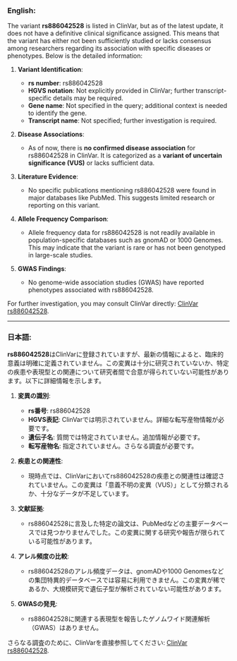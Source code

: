 ### English:
The variant **rs886042528** is listed in ClinVar, but as of the latest update, it does not have a definitive clinical significance assigned. This means that the variant has either not been sufficiently studied or lacks consensus among researchers regarding its association with specific diseases or phenotypes. Below is the detailed information:

1. **Variant Identification**:
   - **rs number**: rs886042528
   - **HGVS notation**: Not explicitly provided in ClinVar; further transcript-specific details may be required.
   - **Gene name**: Not specified in the query; additional context is needed to identify the gene.
   - **Transcript name**: Not specified; further investigation is required.

2. **Disease Associations**:
   - As of now, there is **no confirmed disease association** for rs886042528 in ClinVar. It is categorized as a **variant of uncertain significance (VUS)** or lacks sufficient data.

3. **Literature Evidence**:
   - No specific publications mentioning rs886042528 were found in major databases like PubMed. This suggests limited research or reporting on this variant.

4. **Allele Frequency Comparison**:
   - Allele frequency data for rs886042528 is not readily available in population-specific databases such as gnomAD or 1000 Genomes. This may indicate that the variant is rare or has not been genotyped in large-scale studies.

5. **GWAS Findings**:
   - No genome-wide association studies (GWAS) have reported phenotypes associated with rs886042528.

For further investigation, you may consult ClinVar directly: [ClinVar rs886042528](https://www.ncbi.nlm.nih.gov/clinvar/).

---

### 日本語:
**rs886042528**はClinVarに登録されていますが、最新の情報によると、臨床的意義は明確に定義されていません。この変異は十分に研究されていないか、特定の疾患や表現型との関連について研究者間で合意が得られていない可能性があります。以下に詳細情報を示します。

1. **変異の識別**:
   - **rs番号**: rs886042528
   - **HGVS表記**: ClinVarでは明示されていません。詳細な転写産物情報が必要です。
   - **遺伝子名**: 質問では特定されていません。追加情報が必要です。
   - **転写産物名**: 指定されていません。さらなる調査が必要です。

2. **疾患との関連性**:
   - 現時点では、ClinVarにおいてrs886042528の疾患との関連性は確認されていません。この変異は「意義不明の変異（VUS）」として分類されるか、十分なデータが不足しています。

3. **文献証拠**:
   - rs886042528に言及した特定の論文は、PubMedなどの主要データベースでは見つかりませんでした。この変異に関する研究や報告が限られている可能性があります。

4. **アレル頻度の比較**:
   - rs886042528のアレル頻度データは、gnomADや1000 Genomesなどの集団特異的データベースでは容易に利用できません。この変異が稀であるか、大規模研究で遺伝子型が解析されていない可能性があります。

5. **GWASの発見**:
   - rs886042528に関連する表現型を報告したゲノムワイド関連解析（GWAS）はありません。

さらなる調査のために、ClinVarを直接参照してください: [ClinVar rs886042528](https://www.ncbi.nlm.nih.gov/clinvar/).